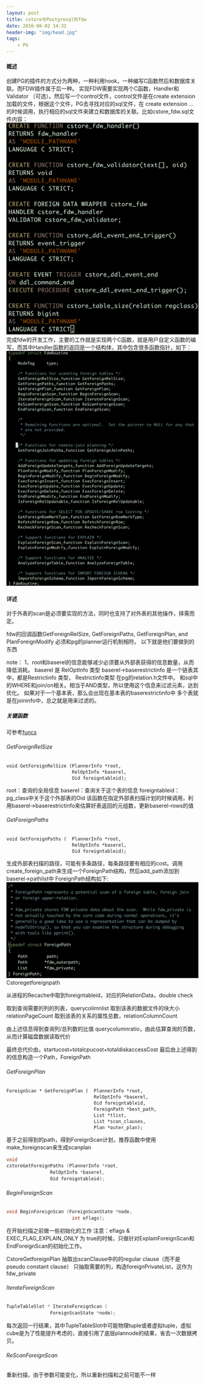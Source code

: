 ```yaml
---
layout: post
title: cstore与Postgresql的fdw
date: 2016-06-02 14:32
header-img: "img/head.jpg"
tags:
    - PG
---
```


#### 概述

创建PG的插件的方式分为两种，一种利用hook，一种编写C函数然后和数据库关联。而FDW插件属于后一种。
实现FDW需要实现两个C函数，Handler和 Validator （可选）。然后写一个control文件，control文件是在create extension加载的文件，根据这个文件，PG去寻找对应的sql文件，在 create extension … 的时候调用，执行相应的sql文件来建立和数据库的关联。比如cstore_fdw.sql文件内容：
![cstorefdwdql](/image/cstorefdwsql.png)
 	完成fdw的开发工作，主要的工作就是实现两个C函数，就是用户自定义函数的编写，而其中Handler函数的返回是一个结构体，其中包含很多函数指针，如下：
![fdwroutine](/image/fdwroutine.png)
	

 
#### 详述

对于外表的scan是必须要实现的方法，同时也支持了对外表的其他操作，择需而定。

fdw的回调函数GetForeignRelSize, GetForeignPaths, GetForeignPlan, and PlanForeignModify 必须和pg的planner运行机制相符。
以下就是他们要做到的东西

note：
1、root和baserel的信息能够减少必须要从外部表获得的信息数量，从而降低消耗。
baserel 是 RelOptInfo 类型
baserel->baserestrictinfo 是一个链表其中，都是Restrictinfo 类型，
Restrictinfo类型 在pg的relation.h文件中。
和sql中的WHERE和join/on相关。相当于AND类型，所以使用这个信息来过滤元素，达到优化。
如果对于一个基本表，那么会出现在基本表的baserestrictinfo中
多个表就是在joininfo中，总之就是用来过滤的。

##### 关键函数
可参考[funcs][funcs]
###### GetForeignRelSize	
```
void GetForeignRelSize (PlannerInfo *root, 
                   		RelOptInfo *baserel,                    					
                   		Oid foreigntableid);
```
root：查询的全局信息
baserel：查询关于这个表的信息
foreigntableid：pg_class中关于这个外部表的Oid
该函数在指定外部表扫描计划的时候调用，利用baserel->baserestrictinfo来估算好表返回的元组数，更新baserel-rows的值

###### GetForeignPaths
```
void GetForeignPaths (	PlannerInfo *root,                  				
						RelOptInfo *baserel,                  				
						Oid foreigntableid);
```
生成外部表扫描的路径，可能有多条路径，每条路径要有相应的cost。调用create_foreign_path来生成一个ForeignPath结构，然后add_path添加到baserel->pathlist中
ForeignPath结构如下:
![fdwpath](/image/fdwpath.png)
Cstoregetforeignpath

从进程的Recache中取到foreigntableid，对应的RelationData，double check

取到查询需要的列的列表，querycolimnlist
取到该表的数据文件的块大小 relationPageCount
取到该表的关系的属性总数，relationColumnCount

由上述信息得到查询列/总列数的比值 querycolumnratio，由此估算查询的页数，从而计算磁盘数据读取代价

最终总代价由，startucost+totalcpucost+totaldiskaccessCost
最后由上述得到的信息构造一个Path，ForeignPath

###### GetForeignPlan
```
ForeignScan * GetForeignPlan (	PlannerInfo *root,                 					
								RelOptInfo *baserel,                 					
								Oid foreigntableid,                 					
								ForeignPath *best_path,                 					
								List *tlist,                 					
								List *scan_clauses,                 					
								Plan *outer_plan);
```
基于之前得到的path，得到ForeignScan计划，推荐函数中使用make_foreignscan来生成scanplan

```c++
void
cstoreGetForeignPaths (PlannerInfo *root,
                RelOptInfo *baserel,
                Oid foreigntableid);
```
###### BeginForeignScan
```c++
void BeginForeignScan (ForeignScanState *node,                   				
						int eflags);
```
在开始扫描之前做一些初始化的工作
注意：eflags & EXEC_FLAG_EXPLAIN_ONLY 为 true的时候，只做针对ExplainForeignScan和EndForeignScan的初始化工作。

CstoreGetforeignPlan 抽取出scanClause中的的regular clause（而不是pseudo constant clause）
只抽取需要的列，构造foreignPrivateList，这作为fdw_private

###### IterateForeignScan
```c++
TupleTableSlot * IterateForeignScan (
				ForeignScanState *node);
```
每次返回一行结果，其中TupleTableSlot中可能物理tuple或者虚拟tuple，虚拟cube是为了性能提升考虑的，直接引用了底层plannode的结果，省去一次数据拷贝。

###### ReScanForeignScan

重新扫描，由于参数可能变化，所以重新扫描和之前可能不一样

[funcs]: https://www.postgresql.org/docs/current/static/fdw-callbacks.html#FDW-CALLBACKS-SCAN
